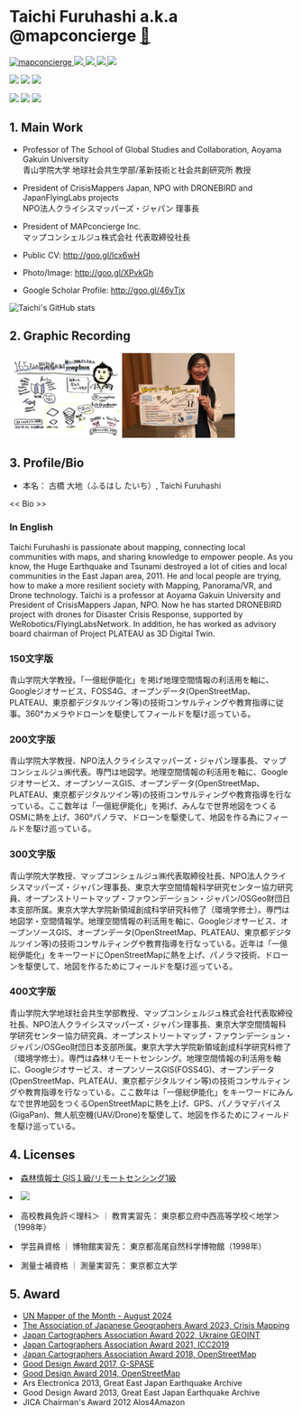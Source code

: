 # Taichi Furuhashi a.k.a @mapconcierge [💊](https://github.com/mapconcierge/PrescriptionRecord4taichi/tree/master)

<p align="left"> 
  <a href="https://github.com/mapconcierge/mapconcierge/">
    <img src="https://komarev.com/ghpvc/?username=mapconcierge" alt="mapconcierge" />
  </a>
  <a href="http://twitter.com/mapconcierge">
    <img height="20" src="https://img.shields.io/twitter/follow/mapconcierge?label=Twitter&logo=twitter&style=flat" />
  </a>
  <a href="https://github.com/mapconcierge">
    <img height="20" src="https://img.shields.io/github/followers/mapconcierge?label=follow&logo=github&style=flat" />
  </a>

  <a href="http://qiita.com/mapconcierge">
    <img height="20" src="https://qiita-badge.apiapi.app/s/mapconcierge/posts.svg" />
  </a>
  <a href="http://qiita.com/mapconcierge">
    <img height="20" src="https://qiita-badge.apiapi.app/s/mapconcierge/contributions.svg" />
  </a>
</p>

<img src="https://github.com/mapconcierge/mapconcierge/blob/master/img/taichifuruhashi_kao.jpg?raw=true" height="200"> <img src="https://github.com/mapconcierge/mapconcierge/blob/master/img/taichifuruhashi_kao2.jpg?raw=true" height="200"> <img src="https://github.com/mapconcierge/mapconcierge/blob/master/img/taichifuruhashi_kao_remini.jpg?raw=true" height="200">

<img src="https://github.com/mapconcierge/mapconcierge/blob/master/img/taichifuruhashi_kao3.jpg?raw=true" height="200"> <img src="https://user-images.githubusercontent.com/416977/181694759-7e65b9f7-b526-4add-852e-18f3f8514c0b.jpeg" height="200"> <img src="https://user-images.githubusercontent.com/416977/181694779-02c0529b-2fee-4820-b682-6f37ad890f17.jpeg" height="200">


## 1. Main Work
* Professor of The School of Global Studies and Collaboration, Aoyama Gakuin University<br> 青山学院大学 地球社会共生学部/革新技術と社会共創研究所 教授
* President of CrisisMappers Japan, NPO with DRONEBIRD and JapanFlyingLabs projects<br> NPO法人クライシスマッパーズ・ジャパン 理事長
* President of MAPconcierge Inc.<br> マップコンシェルジュ株式会社 代表取締役社長

* Public CV: http://goo.gl/lcx6wH
* Photo/Image: http://goo.gl/XPvkGh
* Google Scholar Profile: http://goo.gl/46yTjx

![Taichi's GitHub stats](https://github-readme-stats.vercel.app/api?username=mapconcierge)


## 2. Graphic Recording
<img src=https://github.com/furuhashilab/grareco/raw/master/ICC2019TOKYO/ICC2019TOKYO_EricGandersenSCAN-1275.jpg width=200><img src=https://github.com/furuhashilab/grareco/raw/master/ICC2019TOKYO/ICC2019TOKYO_AyakoKagawa.jpg width=200>


## 3. Profile/Bio
 * 本名： 古橋 大地（ふるはし たいち）, Taichi Furuhashi

<< Bio >>
### In English
Taichi Furuhashi is passionate about mapping, connecting local communities with maps, and sharing knowledge to empower people. As you know, the Huge Earthquake and Tsunami destroyed a lot of cities and local communities in the East Japan area, 2011. He and local people are trying, how to make a more resilient society with Mapping, Panorama/VR, and Drone technology. Taichi is a professor at Aoyama Gakuin University and President of CrisisMappers Japan, NPO. Now he has started DRONEBIRD project with drones for Disaster Crisis Response, supported by WeRobotics/FlyingLabsNetwork. In addition, he has worked as advisory board chairman of Project PLATEAU as 3D Digital Twin.


### 150文字版
青山学院大学教授。「一億総伊能化」を掲げ地理空間情報の利活用を軸に、Googleジオサービス、FOSS4G、オープンデータ(OpenStreetMap、PLATEAU、東京都デジタルツイン等)の技術コンサルティングや教育指導に従事。360°カメラやドローンを駆使してフィールドを駆け巡っている。

### 200文字版
青山学院大学教授、NPO法人クライシスマッパーズ・ジャパン理事長、マップコンシェルジュ㈱代表。専門は地図学。地理空間情報の利活用を軸に、Googleジオサービス、オープンソースGIS、オープンデータ(OpenStreetMap、PLATEAU、東京都デジタルツイン等)の技術コンサルティングや教育指導を行なっている。ここ数年は「一億総伊能化」を掲げ、みんなで世界地図をつくるOSMに熱を上げ、360°パノラマ、ドローンを駆使して、地図を作る為にフィールドを駆け巡っている。

### 300文字版
青山学院大学教授、マップコンシェルジュ㈱代表取締役社長、NPO法人クライシスマッパーズ・ジャパン理事長、東京大学空間情報科学研究センター協力研究員、オープンストリートマップ・ファウンデーション・ジャパン/OSGeo財団日本支部所属。東京大学大学院新領域創成科学研究科修了（環境学修士）。専門は地図学・空間情報学。地理空間情報の利活用を軸に、Googleジオサービス、オープンソースGIS、オープンデータ(OpenStreetMap、PLATEAU、東京都デジタルツイン等)の技術コンサルティングや教育指導を行なっている。近年は「一億総伊能化」をキーワードにOpenStreetMapに熱を上げ、パノラマ技術、ドローンを駆使して、地図を作るためにフィールドを駆け巡っている。

### 400文字版
青山学院大学地球社会共生学部教授、マップコンシェルジュ株式会社代表取締役社長、NPO法人クライシスマッパーズ・ジャパン理事長、東京大学空間情報科学研究センター協力研究員、オープンストリートマップ・ファウンデーション・ジャパン/OSGeo財団日本支部所属。東京大学大学院新領域創成科学研究科修了（環境学修士）。専門は森林リモートセンシング。地理空間情報の利活用を軸に、Googleジオサービス、オープンソースGIS(FOSS4G)、オープンデータ(OpenStreetMap、PLATEAU、東京都デジタルツイン等)の技術コンサルティングや教育指導を行なっている。ここ数年は「一億総伊能化」をキーワードにみんなで世界地図をつくるOpenStreetMapに熱を上げ、GPS、パノラマデバイス(GigaPan)、無人航空機(UAV/Drone)を駆使して、地図を作るためにフィールドを駆け巡っている。



## 4. Licenses
<p>
  <li><a href="https://www.jafta.or.jp/contents/jouhoushi/">森林情報士 GIS１級/リモートセンシング1級</a></li>
</p>

<p>
  <li><img src="https://github.com/mapconcierge/mapconcierge/assets/416977/54d77729-10e4-4892-bd46-87004d42ce1f" width="100"></li>
</p>

<p>
  <li>高校教員免許＜理科＞ ｜ 教育実習先： 東京都立府中西高等学校＜地学＞（1998年）</li>
</p>

<p>
  <li>学芸員資格 ｜ 博物館実習先： 東京都高尾自然科学博物館（1998年）</li>
</p>

<p>
  <li>測量士補資格 ｜ 測量実習先： 東京都立大学</li>
</p>

## 5. Award
 * [UN Mapper of the Month - August 2024](https://mappers.un.org/news/blog/2024/08/UN-Mapper-of-the-month)
 * [The Association of Japanese Geographers Award 2023, Crisis Mapping](https://www.ajg.or.jp/award_grant/awards/shakaikouken/)
 * [Japan Cartographers Association Award 2022, Ukraine GEOINT](https://jcacj.org/jcacjaward.html)
 * [Japan Cartographers Association Award 2021, ICC2019](https://jcacj.org/jcacjaward.html)
 * [Japan Cartographers Association Award 2018, OpenStreetMap](https://jcacj.org/jcacjaward.html)
 * [Good Design Award 2017, G-SPASE](https://www.g-mark.org/gallery/winners/9de6ea6a-803d-11ed-af7e-0242ac130002)
 * [Good Design Award 2014, OpenStreetMap](https://www.g-mark.org/gallery/winners/9dbaaf73-803d-11ed-af7e-0242ac130002)
 * Ars Electronica 2013, Great East Japan Earthquake Archive
 * Good Design Award 2013, Great East Japan Earthquake Archive
 * JICA Chairman's Award 2012 Alos4Amazon
